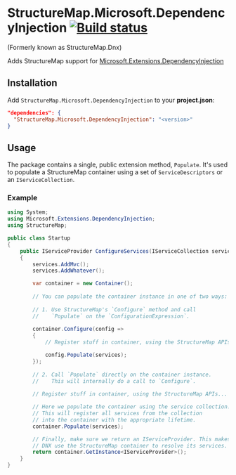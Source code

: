# StructureMap.Microsoft.DependencyInjection [![Build status](https://ci.appveyor.com/api/projects/status/tpk77374afp3dk8v?svg=true)](https://ci.appveyor.com/project/khellang/structuremap-dnx)

(Formerly known as StructureMap.Dnx)

Adds StructureMap support for [Microsoft.Extensions.DependencyInjection](https://github.com/aspnet/DependencyInjection)

## Installation

Add `StructureMap.Microsoft.DependencyInjection` to your **project.json**:

```json
"dependencies": {
  "StructureMap.Microsoft.DependencyInjection": "<version>"
}
```

## Usage

The package contains a single, public extension method, `Populate`.
It's used to populate a StructureMap container using a set of `ServiceDescriptors` or an `IServiceCollection`.

### Example

```csharp
using System;
using Microsoft.Extensions.DependencyInjection;
using StructureMap;

public class Startup
{
    public IServiceProvider ConfigureServices(IServiceCollection services)
    {
        services.AddMvc();
        services.AddWhatever();

        var container = new Container();
        
        // You can populate the container instance in one of two ways:
        
        // 1. Use StructureMap's `Configure` method and call
        //    `Populate` on the `ConfigurationExpression`.
        
        container.Configure(config =>
        {
            // Register stuff in container, using the StructureMap APIs...

            config.Populate(services);
        });
        
        // 2. Call `Populate` directly on the container instance.
        //    This will internally do a call to `Configure`.
        
        // Register stuff in container, using the StructureMap APIs...

        // Here we populate the container using the service collection.
        // This will register all services from the collection
        // into the container with the appropriate lifetime.
        container.Populate(services);

        // Finally, make sure we return an IServiceProvider. This makes
        // DNX use the StructureMap container to resolve its services.
        return container.GetInstance<IServiceProvider>();
    }
}
```
